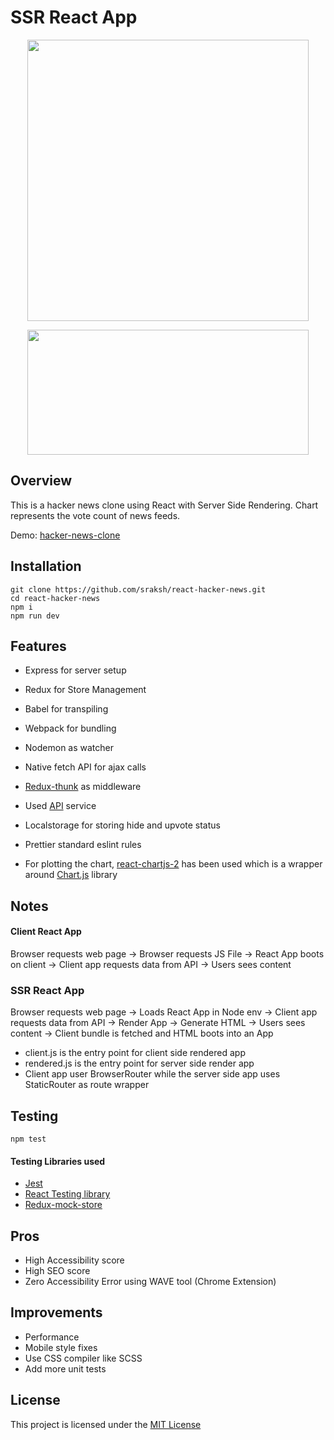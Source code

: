 # SSR React App

<p align="center"><img height="450"  width="450" src="https://i.ibb.co/GdRf4rL/Screen-Shot-2020-06-16-at-1-24-49-PM.png"></p>
<p align="center"><img height="200"  width="450" src="https://i.ibb.co/Dt6FNQD/Screen-Shot-2020-06-16-at-1-19-47-PM.png"></p>

## Overview

This is a hacker news clone using React with Server Side Rendering.
Chart represents the vote count of news feeds.

Demo: [hacker-news-clone](https://hacker-news-clone-sumit.herokuapp.com/)

## Installation

```
git clone https://github.com/sraksh/react-hacker-news.git
cd react-hacker-news
npm i
npm run dev
```

## Features

- Express for server setup
- Redux for Store Management
- Babel for transpiling
- Webpack for bundling
- Nodemon as watcher
- Native fetch API for ajax calls
- [Redux-thunk](https://github.com/reduxjs/redux-thunk) as middleware
- Used [API](https://hn.algolia.com/api) service
- Localstorage for storing hide and upvote status
- Prettier standard eslint rules

- For plotting the chart, [react-chartjs-2](https://github.com/jerairrest/react-chartjs-2) has been used which is a wrapper around [Chart.js](https://www.chartjs.org/docs/latest/) library

## Notes

#### Client React App

Browser requests web page -> Browser requests JS File -> React App boots on client -> Client app requests data from API -> Users sees content

### SSR React App

Browser requests web page -> Loads React App in Node env -> Client app requests data from API -> Render App -> Generate HTML -> Users sees content -> Client bundle is fetched and HTML boots into an App

- client.js is the entry point for client side rendered app
- rendered.js is the entry point for server side render app
- Client app user BrowserRouter while the server side app uses StaticRouter as route wrapper

## Testing

```
npm test
```

#### Testing Libraries used

- [Jest](https://jestjs.io/docs/en/tutorial-react)
- [React Testing library](https://github.com/testing-library/react-testing-library)
- [Redux-mock-store](https://github.com/reduxjs/redux-mock-store)

## Pros

- High Accessibility score
- High SEO score
- Zero Accessibility Error using WAVE tool (Chrome Extension)

## Improvements

- Performance
- Mobile style fixes
- Use CSS compiler like SCSS
- Add more unit tests

## License

This project is licensed under the [MIT License](LICENSE)
